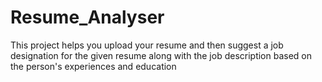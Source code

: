 # Resume_Analyser
This project helps you upload your resume and then suggest a job designation for the given resume along with the job description based on the person's experiences and education
